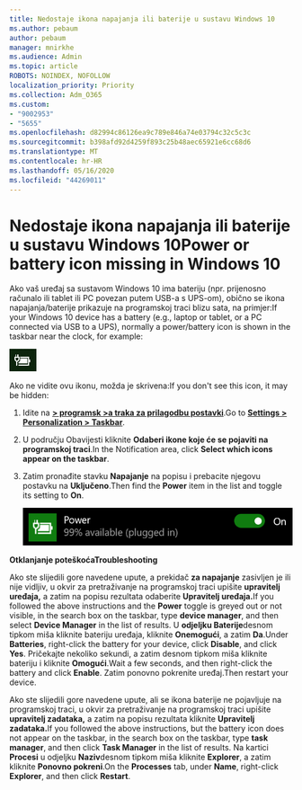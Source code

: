 ```yaml
---
title: Nedostaje ikona napajanja ili baterije u sustavu Windows 10
ms.author: pebaum
author: pebaum
manager: mnirkhe
ms.audience: Admin
ms.topic: article
ROBOTS: NOINDEX, NOFOLLOW
localization_priority: Priority
ms.collection: Adm_O365
ms.custom:
- "9002953"
- "5655"
ms.openlocfilehash: d82994c86126ea9c789e846a74e03794c32c5c3c
ms.sourcegitcommit: b398afd92d4259f893c25b48aec65921e6cc68d6
ms.translationtype: MT
ms.contentlocale: hr-HR
ms.lasthandoff: 05/16/2020
ms.locfileid: "44269011"
---
```

# <a name="power-or-battery-icon-missing-in-windows-10"></a><span data-ttu-id="19e37-102">Nedostaje ikona napajanja ili baterije u sustavu Windows 10</span><span class="sxs-lookup"><span data-stu-id="19e37-102">Power or battery icon missing in Windows 10</span></span>

<span data-ttu-id="19e37-103">Ako vaš uređaj sa sustavom Windows 10 ima bateriju (npr. prijenosno računalo ili tablet ili PC povezan putem USB-a s UPS-om), obično se ikona napajanja/baterije prikazuje na programskoj traci blizu sata, na primjer:</span><span class="sxs-lookup"><span data-stu-id="19e37-103">If your Windows 10 device has a battery (e.g., laptop or tablet, or a PC connected via USB to a UPS), normally a power/battery icon is shown in the taskbar near the clock, for example:</span></span>

![Ikona baterije](media/battery-icon.png)

<span data-ttu-id="19e37-105">Ako ne vidite ovu ikonu, možda je skrivena:</span><span class="sxs-lookup"><span data-stu-id="19e37-105">If you don't see this icon, it may be hidden:</span></span>

1. <span data-ttu-id="19e37-106">Idite na **[> programsk >a traka za prilagodbu postavki](ms-settings:taskbar?activationSource=GetHelp)**.</span><span class="sxs-lookup"><span data-stu-id="19e37-106">Go to **[Settings > Personalization > Taskbar](ms-settings:taskbar?activationSource=GetHelp)**.</span></span>

2. <span data-ttu-id="19e37-107">U području Obavijesti kliknite **Odaberi ikone koje će se pojaviti na programskoj traci**.</span><span class="sxs-lookup"><span data-stu-id="19e37-107">In the Notification area, click **Select which icons appear on the taskbar**.</span></span>

3. <span data-ttu-id="19e37-108">Zatim pronađite stavku **Napajanje** na popisu i prebacite njegovu postavku na **Uključeno**.</span><span class="sxs-lookup"><span data-stu-id="19e37-108">Then find the **Power** item in the list and toggle its setting to **On**.</span></span>

    ![Prikaži ikonu napajanja na programskoj traci](media/power-icon-on.png)

<span data-ttu-id="19e37-110">**Otklanjanje poteškoća**</span><span class="sxs-lookup"><span data-stu-id="19e37-110">**Troubleshooting**</span></span>

<span data-ttu-id="19e37-111">Ako ste slijedili gore navedene upute, a prekidač **za napajanje** zasivljen je ili nije vidljiv, u okvir za pretraživanje na programskoj traci upišite **upravitelj uređaja,** a zatim na popisu rezultata odaberite **Upravitelj uređaja.**</span><span class="sxs-lookup"><span data-stu-id="19e37-111">If you followed the above instructions and the **Power** toggle is greyed out or not visible, in the search box on the taskbar, type **device manager**, and then select **Device Manager** in the list of results.</span></span> <span data-ttu-id="19e37-112">U **odjeljku Baterije**desnom tipkom miša kliknite bateriju uređaja, kliknite **Onemogući**, a zatim **Da**.</span><span class="sxs-lookup"><span data-stu-id="19e37-112">Under **Batteries**, right-click the battery for your device, click **Disable**, and click **Yes**.</span></span> <span data-ttu-id="19e37-113">Pričekajte nekoliko sekundi, a zatim desnom tipkom miša kliknite bateriju i kliknite **Omogući**.</span><span class="sxs-lookup"><span data-stu-id="19e37-113">Wait a few seconds, and then right-click the battery and click **Enable**.</span></span> <span data-ttu-id="19e37-114">Zatim ponovno pokrenite uređaj.</span><span class="sxs-lookup"><span data-stu-id="19e37-114">Then restart your device.</span></span>

<span data-ttu-id="19e37-115">Ako ste slijedili gore navedene upute, ali se ikona baterije ne pojavljuje na programskoj traci, u okvir za pretraživanje na programskoj traci upišite **upravitelj zadataka,** a zatim na popisu rezultata kliknite **Upravitelj zadataka.**</span><span class="sxs-lookup"><span data-stu-id="19e37-115">If you followed the above instructions, but the battery icon does not appear on the taskbar, in the search box on the taskbar, type **task manager**, and then click **Task Manager** in the list of results.</span></span> <span data-ttu-id="19e37-116">Na kartici **Procesi** u odjeljku **Naziv**desnom tipkom miša kliknite **Explorer**, a zatim kliknite **Ponovno pokreni**.</span><span class="sxs-lookup"><span data-stu-id="19e37-116">On the **Processes** tab, under **Name**, right-click **Explorer**, and then click **Restart**.</span></span>

